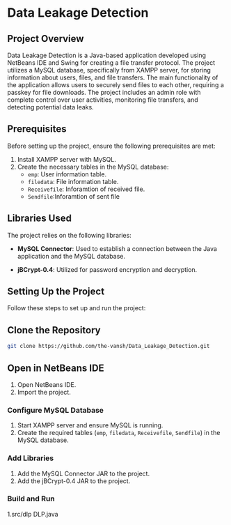 # Data Leakage Detection

## Project Overview

Data Leakage Detection is a Java-based application developed using NetBeans IDE and Swing for creating a file transfer protocol. The project utilizes a MySQL database, specifically from XAMPP server, for storing information about users, files, and file transfers. The main functionality of the application allows users to securely send files to each other, requiring a passkey for file downloads. The project includes an admin role with complete control over user activities, monitoring file transfers, and detecting potential data leaks.

## Prerequisites

Before setting up the project, ensure the following prerequisites are met:

1. Install XAMPP server with MySQL.
2. Create the necessary tables in the MySQL database:
   - `emp`: User information table.
   - `filedata`: File information table.
   - `Receivefile`: Inforamtion of received file.
   - `Sendfile`:Inforamtion of sent file

## Libraries Used

The project relies on the following libraries:

- **MySQL Connector**: Used to establish a connection between the Java application and the MySQL database.

- **jBCrypt-0.4**: Utilized for password encryption and decryption.

## Setting Up the Project

Follow these steps to set up and run the project:

## Clone the Repository

   ```bash
   git clone https://github.com/the-vansh/Data_Leakage_Detection.git
   ```

## Open in NetBeans IDE

1. Open NetBeans IDE.
2. Import the project.

### Configure MySQL Database

1. Start XAMPP server and ensure MySQL is running.
2. Create the required tables (`emp`, `filedata`, `Receivefile`, `Sendfile`) in the MySQL database.

### Add Libraries

1. Add the MySQL Connector JAR to the project.
2. Add the jBCrypt-0.4 JAR to the project.

### Build and Run

1.src/dlp DLP.java
